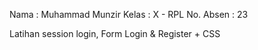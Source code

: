 Nama : Muhammad Munzir
Kelas : X - RPL
No. Absen : 23

Latihan session login, Form Login & Register + CSS
